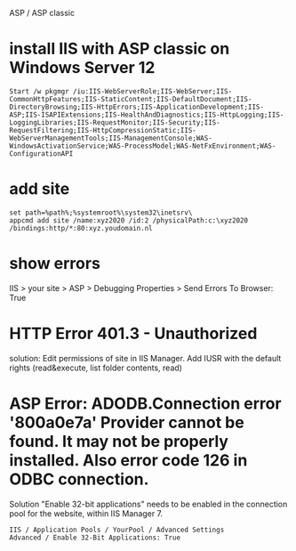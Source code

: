 ASP / ASP classic

# install IIS with ASP classic on Windows Server 12
```batch
Start /w pkgmgr /iu:IIS-WebServerRole;IIS-WebServer;IIS-CommonHttpFeatures;IIS-StaticContent;IIS-DefaultDocument;IIS-DirectoryBrowsing;IIS-HttpErrors;IIS-ApplicationDevelopment;IIS-ASP;IIS-ISAPIExtensions;IIS-HealthAndDiagnostics;IIS-HttpLogging;IIS-LoggingLibraries;IIS-RequestMonitor;IIS-Security;IIS-RequestFiltering;IIS-HttpCompressionStatic;IIS-WebServerManagementTools;IIS-ManagementConsole;WAS-WindowsActivationService;WAS-ProcessModel;WAS-NetFxEnvironment;WAS-ConfigurationAPI
```

# add site
```batch
set path=%path%;%systemroot%\system32\inetsrv\
appcmd add site /name:xyz2020 /id:2 /physicalPath:c:\xyz2020 /bindings:http/*:80:xyz.youdomain.nl 
```

# show errors
IIS > your site > ASP > Debugging Properties > Send Errors To Browser: True

# HTTP Error 401.3 - Unauthorized
solution: Edit permissions of site in IIS Manager. Add IUSR with the default rights (read&execute, list folder contents, read)

# ASP Error: ADODB.Connection error '800a0e7a' Provider cannot be found. It may not be properly installed. Also error code 126 in ODBC connection.
Solution "Enable 32-bit applications" needs to be enabled in the connection pool for the website, within IIS Manager 7.
```text
IIS / Application Pools / YourPool / Advanced Settings
Advanced / Enable 32-Bit Applications: True
```






